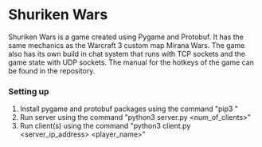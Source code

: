 # Shuriken Wars
Shuriken Wars is a game created using Pygame and Protobuf. It has the same mechanics as the Warcraft 3 custom map Mirana Wars. The game also has its own build in chat system that runs with TCP sockets and the game state with UDP sockets. The manual for the hotkeys of the game can be found in the repository.
### Setting up
1. Install pygame and protobuf packages using the command "pip3 <package>"
2. Run server using the command "python3 server.py <num_of_clients>"
3. Run client(s) using the command "python3 client.py <server_ip_address> <player_name>"
